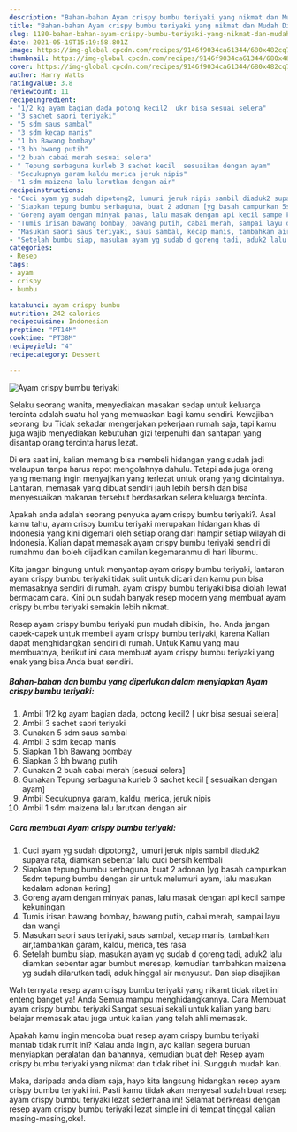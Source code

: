 ```yaml
---
description: "Bahan-bahan Ayam crispy bumbu teriyaki yang nikmat dan Mudah Dibuat"
title: "Bahan-bahan Ayam crispy bumbu teriyaki yang nikmat dan Mudah Dibuat"
slug: 1180-bahan-bahan-ayam-crispy-bumbu-teriyaki-yang-nikmat-dan-mudah-dibuat
date: 2021-05-19T15:19:58.801Z
image: https://img-global.cpcdn.com/recipes/9146f9034ca61344/680x482cq70/ayam-crispy-bumbu-teriyaki-foto-resep-utama.jpg
thumbnail: https://img-global.cpcdn.com/recipes/9146f9034ca61344/680x482cq70/ayam-crispy-bumbu-teriyaki-foto-resep-utama.jpg
cover: https://img-global.cpcdn.com/recipes/9146f9034ca61344/680x482cq70/ayam-crispy-bumbu-teriyaki-foto-resep-utama.jpg
author: Harry Watts
ratingvalue: 3.8
reviewcount: 11
recipeingredient:
- "1/2 kg ayam bagian dada potong kecil2  ukr bisa sesuai selera"
- "3 sachet saori teriyaki"
- "5 sdm saus sambal"
- "3 sdm kecap manis"
- "1 bh Bawang bombay"
- "3 bh bwang putih"
- "2 buah cabai merah sesuai selera"
- " Tepung serbaguna kurleb 3 sachet kecil  sesuaikan dengan ayam"
- "Secukupnya garam kaldu merica jeruk nipis"
- "1 sdm maizena lalu larutkan dengan air"
recipeinstructions:
- "Cuci ayam yg sudah dipotong2, lumuri jeruk nipis sambil diaduk2 supaya rata, diamkan sebentar lalu cuci bersih kembali"
- "Siapkan tepung bumbu serbaguna, buat 2 adonan [yg basah campurkan 5sdm tepung bumbu dengan air untuk melumuri ayam, lalu masukan kedalam adonan kering]"
- "Goreng ayam dengan minyak panas, lalu masak dengan api kecil sampe kekuningan"
- "Tumis irisan bawang bombay, bawang putih, cabai merah, sampai layu dan wangi"
- "Masukan saori saus teriyaki, saus sambal, kecap manis, tambahkan air,tambahkan garam, kaldu, merica, tes rasa"
- "Setelah bumbu siap, masukan ayam yg sudab d goreng tadi, aduk2 lalu diamkan sebentar agar bumbut meresap, kemudian tambahkan maizena yg sudah dilarutkan tadi, aduk hinggal air menyusut. Dan siap disajikan"
categories:
- Resep
tags:
- ayam
- crispy
- bumbu

katakunci: ayam crispy bumbu 
nutrition: 242 calories
recipecuisine: Indonesian
preptime: "PT14M"
cooktime: "PT38M"
recipeyield: "4"
recipecategory: Dessert

---
```



![Ayam crispy bumbu teriyaki](https://img-global.cpcdn.com/recipes/9146f9034ca61344/680x482cq70/ayam-crispy-bumbu-teriyaki-foto-resep-utama.jpg)

Selaku seorang wanita, menyediakan masakan sedap untuk keluarga tercinta adalah suatu hal yang memuaskan bagi kamu sendiri. Kewajiban seorang ibu Tidak sekadar mengerjakan pekerjaan rumah saja, tapi kamu juga wajib menyediakan kebutuhan gizi terpenuhi dan santapan yang disantap orang tercinta harus lezat.

Di era  saat ini, kalian memang bisa membeli hidangan yang sudah jadi walaupun tanpa harus repot mengolahnya dahulu. Tetapi ada juga orang yang memang ingin menyajikan yang terlezat untuk orang yang dicintainya. Lantaran, memasak yang dibuat sendiri jauh lebih bersih dan bisa menyesuaikan makanan tersebut berdasarkan selera keluarga tercinta. 



Apakah anda adalah seorang penyuka ayam crispy bumbu teriyaki?. Asal kamu tahu, ayam crispy bumbu teriyaki merupakan hidangan khas di Indonesia yang kini digemari oleh setiap orang dari hampir setiap wilayah di Indonesia. Kalian dapat memasak ayam crispy bumbu teriyaki sendiri di rumahmu dan boleh dijadikan camilan kegemaranmu di hari liburmu.

Kita jangan bingung untuk menyantap ayam crispy bumbu teriyaki, lantaran ayam crispy bumbu teriyaki tidak sulit untuk dicari dan kamu pun bisa memasaknya sendiri di rumah. ayam crispy bumbu teriyaki bisa diolah lewat bermacam cara. Kini pun sudah banyak resep modern yang membuat ayam crispy bumbu teriyaki semakin lebih nikmat.

Resep ayam crispy bumbu teriyaki pun mudah dibikin, lho. Anda jangan capek-capek untuk membeli ayam crispy bumbu teriyaki, karena Kalian dapat menghidangkan sendiri di rumah. Untuk Kamu yang mau membuatnya, berikut ini cara membuat ayam crispy bumbu teriyaki yang enak yang bisa Anda buat sendiri.

<!--inarticleads1-->

##### Bahan-bahan dan bumbu yang diperlukan dalam menyiapkan Ayam crispy bumbu teriyaki:

1. Ambil 1/2 kg ayam bagian dada, potong kecil2 [ ukr bisa sesuai selera]
1. Ambil 3 sachet saori teriyaki
1. Gunakan 5 sdm saus sambal
1. Ambil 3 sdm kecap manis
1. Siapkan 1 bh Bawang bombay
1. Siapkan 3 bh bwang putih
1. Gunakan 2 buah cabai merah [sesuai selera]
1. Gunakan  Tepung serbaguna kurleb 3 sachet kecil [ sesuaikan dengan ayam]
1. Ambil Secukupnya garam, kaldu, merica, jeruk nipis
1. Ambil 1 sdm maizena lalu larutkan dengan air




<!--inarticleads2-->

##### Cara membuat Ayam crispy bumbu teriyaki:

1. Cuci ayam yg sudah dipotong2, lumuri jeruk nipis sambil diaduk2 supaya rata, diamkan sebentar lalu cuci bersih kembali
1. Siapkan tepung bumbu serbaguna, buat 2 adonan [yg basah campurkan 5sdm tepung bumbu dengan air untuk melumuri ayam, lalu masukan kedalam adonan kering]
1. Goreng ayam dengan minyak panas, lalu masak dengan api kecil sampe kekuningan
1. Tumis irisan bawang bombay, bawang putih, cabai merah, sampai layu dan wangi
1. Masukan saori saus teriyaki, saus sambal, kecap manis, tambahkan air,tambahkan garam, kaldu, merica, tes rasa
1. Setelah bumbu siap, masukan ayam yg sudab d goreng tadi, aduk2 lalu diamkan sebentar agar bumbut meresap, kemudian tambahkan maizena yg sudah dilarutkan tadi, aduk hinggal air menyusut. Dan siap disajikan




Wah ternyata resep ayam crispy bumbu teriyaki yang nikamt tidak ribet ini enteng banget ya! Anda Semua mampu menghidangkannya. Cara Membuat ayam crispy bumbu teriyaki Sangat sesuai sekali untuk kalian yang baru belajar memasak atau juga untuk kalian yang telah ahli memasak.

Apakah kamu ingin mencoba buat resep ayam crispy bumbu teriyaki mantab tidak rumit ini? Kalau anda ingin, ayo kalian segera buruan menyiapkan peralatan dan bahannya, kemudian buat deh Resep ayam crispy bumbu teriyaki yang nikmat dan tidak ribet ini. Sungguh mudah kan. 

Maka, daripada anda diam saja, hayo kita langsung hidangkan resep ayam crispy bumbu teriyaki ini. Pasti kamu tiidak akan menyesal sudah buat resep ayam crispy bumbu teriyaki lezat sederhana ini! Selamat berkreasi dengan resep ayam crispy bumbu teriyaki lezat simple ini di tempat tinggal kalian masing-masing,oke!.

